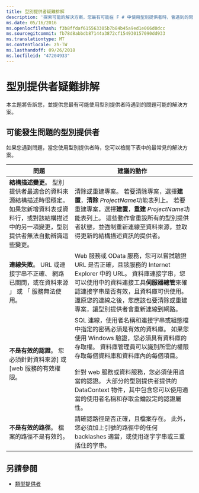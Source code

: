 ```yaml
---
title: 型別提供者疑難排解
description: '探索可能的解決方案，您最有可能在 F # 中使用型別提供者時，會遇到的問題。'
ms.date: 05/16/2016
ms.openlocfilehash: f3b8ffdaf615563305b7b84b45a9ed1e066d0dcc
ms.sourcegitcommit: fb78d8abbdb87144a3872cf154930157090dd933
ms.translationtype: MT
ms.contentlocale: zh-TW
ms.lasthandoff: 09/26/2018
ms.locfileid: "47204933"
---
```

# <a name="troubleshooting-type-providers"></a>型別提供者疑難排解

本主題將告訴您，並提供您最有可能使用型別提供者時遇到的問題可能的解決方案。

## <a name="possible-problems-with-type-providers"></a>可能發生問題的型別提供者

如果您遇到問題，當您使用型別提供者時，您可以檢閱下表中的最常見的解決方案。

|問題|建議的動作|
|-------|-----------------|
|**結構描述變更**。 型別提供者最適合的資料來源結構描述時很穩定。 如果您新增資料表或資料行，或對該結構描述中的另一項變更，型別提供者無法自動辨識這些變更。|清除或重建專案。 若要清除專案，選擇**建置**，**清除** *ProjectName*功能表列上。 若要重建專案，選擇**建置**，**重建** *ProjectName*功能表列上。 這些動作會重設所有的型別提供者狀態，並強制重新連線至資料來源，並取得更新的結構描述資訊的提供者。|
|**連線失敗**。 URL 或連接字串不正確、 網路已關閉，或在資料來源 」 或 「 服務無法使用。|Web 服務或 OData 服務，您可以嘗試驗證 URL 是否正確，且該服務的 Internet Explorer 中的 URL。 資料庫連接字串，您可以使用中的資料連接工具**伺服器總管**來確認連接字串是否有效，且資料庫可供使用。 還原您的連線之後，您應該也要清除或重建專案，讓型別提供者會重新連線到網路。|
|**不是有效的認證**。 您必須針對資料來源] 或 [web 服務的有效權限。|SQL 連線，使用者名稱和連接字串或組態檔中指定的密碼必須是有效的資料庫。 如果您使用 Windows 驗證，您必須具有資料庫的存取權。 資料庫管理員可以識別所需的權限存取每個資料庫和資料庫內的每個項目。<br /><br />針對 web 服務或資料服務，您必須使用適當的認證。 大部分的型別提供者提供的 DataContext 物件，其中包含您可以使用適當的使用者名稱和存取金鑰設定的認證屬性。|
|**不是有效的路徑**。 檔案的路徑不是有效的。|請確認路徑是否正確，且檔案存在。 此外，您必須加上引號的路徑中的任何 backlashes 適當，或使用逐字字串或三重括住的字串。|

## <a name="see-also"></a>另請參閱

- [類型提供者](index.md)
